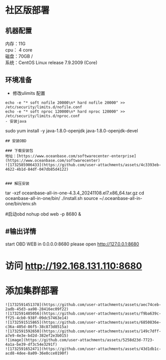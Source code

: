 # 社区版部署

## 机器配置
内存：11G     
cpu： 4 core     
磁盘：70GB    /        
系统：CentOS Linux release 7.9.2009 (Core)

## 环境准备
- 修改ulimits 配置
```
echo -e "* soft nofile 20000\n* hard nofile 20000" >> /etc/security/limits.d/nofile.conf
echo -e "* soft nproc 120000\n* hard nproc 120000" >> /etc/security/limits.d/nproc.conf
- 安装java  
```
sudo yum install -y java-1.8.0-openjdk java-1.8.0-openjdk-devel
```
## 安装OBD

### 下载安装包    
地址：[https://www.oceanbase.com/softwarecenter-enterprise](https://www.oceanbase.com/softwarecenter)     
![1732585906433](https://github.com/user-attachments/assets/4c3393eb-4622-4b1d-84df-047db85d4122)


### 解压安装
```
tar -xzf oceanbase-all-in-one-4.3.4_20241108.el7.x86_64.tar.gz
cd oceanbase-all-in-one/bin/
./install.sh
source ~/.oceanbase-all-in-one/bin/env.sh

#启动obd
nohup obd web  -p 8680 &

#输出详情
--------------------------------
start OBD WEB in 0.0.0.0:8680
please open http://127.0.0.1:8680

# 访问 http://192.168.131.110:8680
# 添加集群部署
```
![1732591451378](https://github.com/user-attachments/assets/aec74ceb-2adb-45d3-aa98-28416ec09f22)
![1732591485056](https://github.com/user-attachments/assets/f9ba639c-ff25-4cb0-938f-09dc57463e14)
![1732591515865](https://github.com/user-attachments/assets/6850836e-c36a-405d-86f5-38c873d8515a)
![1732591592650](https://github.com/user-attachments/assets/149c7dff-a7e9-4e3e-bd2d-382ef2e3b015)
![image](https://github.com/user-attachments/assets/5258d23d-7723-4a1a-be39-df3c54e3291f)
![1732591652471](https://github.com/user-attachments/assets/43d1db1c-acd8-4dee-8a09-36e0cce0190f)
